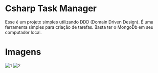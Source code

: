 # Csharp Task Manager

Esse é um projeto simples utilizando DDD (Domain Driven Design).
É uma ferramenta simples para criação de tarefas.
Basta ter o MongoDb em seu computador local.

# Imagens

![1](https://i.imgur.com/kaB5doc.png)
![2](https://i.imgur.com/WtAbQ3R.png)
